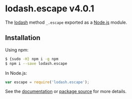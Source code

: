 # lodash.escape v4.0.1

The [lodash](https://lodash.com/) method `_.escape` exported as a [Node.js](https://nodejs.org/) module.

## Installation

Using npm:
```bash
$ {sudo -H} npm i -g npm
$ npm i --save lodash.escape
```

In Node.js:
```js
var escape = require('lodash.escape');
```

See the [documentation](https://lodash.com/docs#escape) or [package source](https://github.com/lodash/lodash/blob/4.0.1-npm-packages/lodash.escape) for more details.
